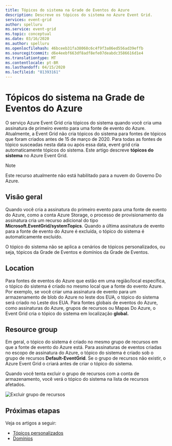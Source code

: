 ```yaml
---
title: Tópicos do sistema na Grade de Eventos do Azure
description: Descreve os tópicos do sistema no Azure Event Grid.
services: event-grid
author: spelluru
ms.service: event-grid
ms.topic: conceptual
ms.date: 03/16/2020
ms.author: spelluru
ms.openlocfilehash: 46bceeb31fa38068c6c4f9f3a86ed556ad39effb
ms.sourcegitcommit: d6e4eebf663df8adf8efe07deabdc3586616d1e4
ms.translationtype: MT
ms.contentlocale: pt-BR
ms.lasthandoff: 04/15/2020
ms.locfileid: "81393161"
---
```

# <a name="system-topics-in-azure-event-grid"></a>Tópicos do sistema na Grade de Eventos do Azure
O serviço Azure Event Grid cria tópicos do sistema quando você cria uma assinatura de primeiro evento para uma fonte de evento do Azure. Atualmente, a Event Grid não cria tópicos do sistema para fontes de tópicos que foram criados antes de 15 de março de 2020. Para todas as fontes de tópico susceadas nesta data ou após essa data, event grid cria automaticamente tópicos do sistema. Este artigo descreve **tópicos do sistema** no Azure Event Grid.

> [!NOTE]
> Este recurso atualmente não está habilitado para a nuvem do Governo Do Azure. 

## <a name="overview"></a>Visão geral
Quando você cria a assinatura do primeiro evento para uma fonte de evento do Azure, como a conta Azure Storage, o processo de provisionamento da assinatura cria um recurso adicional do tipo **Microsoft.EventGrid/systemTopics**. Quando a última assinatura de evento para a fonte de evento do Azure é excluída, o tópico do sistema é automaticamente excluído.

O tópico do sistema não se aplica a cenários de tópicos personalizados, ou seja, tópicos da Grade de Eventos e domínios da Grade de Eventos. 

## <a name="location"></a>Location
Para fontes de eventos do Azure que estão em uma região/local específica, o tópico do sistema é criado no mesmo local que a fonte do evento Azure. Por exemplo, se você criar uma assinatura de evento para um armazenamento de blob do Azure no leste dos EUA, o tópico do sistema será criado no Leste dos EUA. Para fontes globais de eventos do Azure, como assinaturas do Azure, grupos de recursos ou Mapas Do Azure, o Event Grid cria o tópico do sistema em localização **global.** 

## <a name="resource-group"></a>Resource group 
Em geral, o tópico do sistema é criado no mesmo grupo de recursos em que a fonte de evento do Azure está. Para assinaturas de eventos criadas no escopo de assinatura do Azure, o tópico do sistema é criado sob o grupo de recursos **Default-EventGrid**. Se o grupo de recursos não existir, o Azure Event Grid o criará antes de criar o tópico do sistema. 

Quando você tenta excluir o grupo de recursos com a conta de armazenamento, você verá o tópico do sistema na lista de recursos afetados.  

![Excluir grupo de recursos](./media/system-topics/delete-resource-group.png)

## <a name="next-steps"></a>Próximas etapas
Veja os artigos a seguir: 

- [Tópicos personalizados](custom-topics.md)
- [Domínios](event-domains.md)